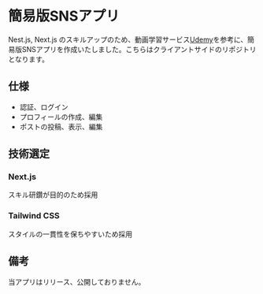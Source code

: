 # 簡易版SNSアプリ

Nest.js, Next.js のスキルアップのため、動画学習サービス[Udemy](https://www.udemy.com)を参考に、簡易版SNSアプリを作成いたしました。こちらはクライアントサイドのリポジトリとなります。

## 仕様
- 認証、ログイン
- プロフィールの作成、編集
- ポストの投稿、表示、編集

## 技術選定
### Next.js
スキル研鑽が目的のため採用

### Tailwind CSS
スタイルの一貫性を保ちやすいため採用

## 備考
当アプリはリリース、公開しておりません。
